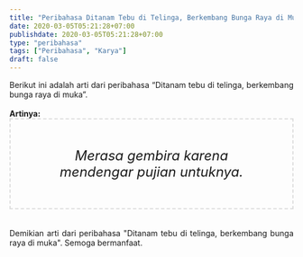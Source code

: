 ```yaml
---
title: "Peribahasa Ditanam Tebu di Telinga, Berkembang Bunga Raya di Muka"
date: 2020-03-05T05:21:28+07:00
publishdate: 2020-03-05T05:21:28+07:00
type: "peribahasa"
tags: ["Peribahasa", "Karya"]
draft: false
---
```


<div dir="ltr" style="text-align: left;" trbidi="on"><div style="text-align: justify;">Berikut ini adalah arti dari peribahasa “Ditanam tebu di telinga, berkembang bunga raya di muka”.</div><br /><div style="text-align: justify;"><b>Artinya:</b></div><div style="border: 2px dashed #ddd; font-size: 24px; height: auto; margin: 0 auto; padding: 50px; text-align: center; width: auto;"><i>Merasa gembira karena mendengar pujian untuknya.</i></div><br /><br /><div style="text-align: justify;">Demikian arti dari peribahasa "Ditanam tebu di telinga, berkembang bunga raya di muka". Semoga bermanfaat.</div></div>
